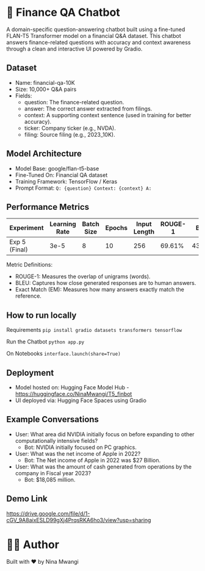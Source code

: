 # 💬 Finance QA Chatbot

A domain-specific question-answering chatbot built using a fine-tuned FLAN-T5 Transformer model on a financial Q&A dataset. This chatbot answers finance-related questions with accuracy and context awareness through a clean and interactive UI powered by Gradio.

## Dataset
- Name: financial-qa-10K
- Size: 10,000+ Q&A pairs
- Fields:
  - question: The finance-related question.
  - answer: The correct answer extracted from filings.
  - context: A supporting context sentence (used in training for better accuracy).
  - ticker: Company ticker (e.g., NVDA).
  - filing: Source filing (e.g., 2023_10K).

## Model Architecture
- Model Base: google/flan-t5-base
- Fine-Tuned On: Financial QA dataset
- Training Framework: TensorFlow / Keras
- Prompt Format: `Q: {question} Context: {context} A:`

## Performance Metrics
| Experiment   | Learning Rate | Batch Size | Epochs | Input Length | ROUGE-1 | BLEU   | Exact Match |
|--------------|---------------|------------|--------|--------------|---------|--------|-------------|
| Exp 5 (Final) | 3e-5          | 8          | 10     | 256          | 69.61%  | 43.75% | 25.43%      |


Metric Definitions:

- ROUGE-1: Measures the overlap of unigrams (words).
- BLEU: Captures how close generated responses are to human answers.
- Exact Match (EM): Measures how many answers exactly match the reference.

## How to run locally 
Requirements
`pip install gradio datasets transformers tensorflow`

Run the Chatbot
`python app.py`

On Notebooks
`interface.launch(share=True)`

## Deployment
- Model hosted on: Hugging Face Model Hub - https://huggingface.co/NinaMwangi/T5_finbot
- UI deployed via: Hugging Face Spaces using Gradio

## Example Conversations
- User: What area did NVIDIA initially focus on before expanding to other computationally intensive fields?
  - Bot: NVIDIA initially focused on PC graphics.
- User: What was the net income of Apple in 2022?
  - Bot: The Net income of Apple in 2022 was $27 Billion.
- User: What was the amount of cash generated from operations by the company in Fiscal year 2023?
  - Bot: $18,085 million.

## Demo Link
https://drive.google.com/file/d/1-cGV_9A8aixESLD99gXj4PrqsRKA6ho3/view?usp=sharing

# 🧑‍💻 Author

Built with ❤️ by Nina Mwangi

